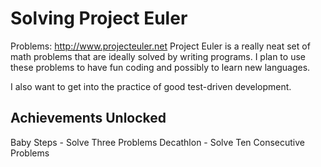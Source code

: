 # Solving Project Euler

Problems: http://www.projecteuler.net
Project Euler is a really neat set of math problems that are ideally solved by writing programs. I plan to use these problems to have fun coding and possibly to learn new languages.

I also want to get into the practice of good test-driven development.

## Achievements Unlocked
Baby Steps - Solve Three Problems
Decathlon - Solve Ten Consecutive Problems

